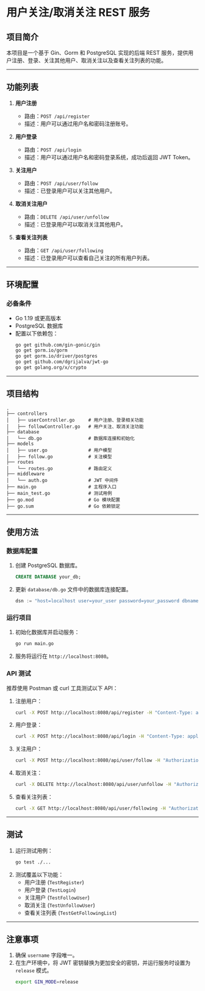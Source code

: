 # 用户关注/取消关注 REST 服务

## 项目简介
本项目是一个基于 Gin、Gorm 和 PostgreSQL 实现的后端 REST 服务，提供用户注册、登录、关注其他用户、取消关注以及查看关注列表的功能。

---

## 功能列表
1. **用户注册**
   - 路由：`POST /api/register`
   - 描述：用户可以通过用户名和密码注册账号。

2. **用户登录**
   - 路由：`POST /api/login`
   - 描述：用户可以通过用户名和密码登录系统，成功后返回 JWT Token。

3. **关注用户**
   - 路由：`POST /api/user/follow`
   - 描述：已登录用户可以关注其他用户。

4. **取消关注用户**
   - 路由：`DELETE /api/user/unfollow`
   - 描述：已登录用户可以取消关注其他用户。

5. **查看关注列表**
   - 路由：`GET /api/user/following`
   - 描述：已登录用户可以查看自己关注的所有用户列表。

---

## 环境配置

### 必备条件
- Go 1.19 或更高版本
- PostgreSQL 数据库
- 配置以下依赖包：
  ```bash
  go get github.com/gin-gonic/gin
  go get gorm.io/gorm
  go get gorm.io/driver/postgres
  go get github.com/dgrijalva/jwt-go
  go get golang.org/x/crypto
  ```

---

## 项目结构
```
.
├── controllers
│   ├── userController.go     # 用户注册、登录相关功能
│   ├── followController.go   # 用户关注、取消关注功能
├── database
│   └── db.go                 # 数据库连接和初始化
├── models
│   ├── user.go               # 用户模型
│   ├── follow.go             # 关注模型
├── routes
│   └── routes.go             # 路由定义
├── middleware
│   └── auth.go               # JWT 中间件
├── main.go                   # 主程序入口
├── main_test.go              # 测试用例
├── go.mod                    # Go 模块配置
├── go.sum                    # Go 依赖锁定
```

---

## 使用方法

### 数据库配置
1. 创建 PostgreSQL 数据库。
   ```sql
   CREATE DATABASE your_db;
   ```
2. 更新 `database/db.go` 文件中的数据库连接配置。
   ```go
   dsn := "host=localhost user=your_user password=your_password dbname=your_db port=5432 sslmode=disable"
   ```

### 运行项目
1. 初始化数据库并启动服务：
   ```bash
   go run main.go
   ```
2. 服务将运行在 `http://localhost:8080`。

### API 测试
推荐使用 Postman 或 curl 工具测试以下 API：

1. 注册用户：
   ```bash
   curl -X POST http://localhost:8080/api/register -H "Content-Type: application/json" -d '{"username": "test_user", "password": "password123"}'
   ```

2. 用户登录：
   ```bash
   curl -X POST http://localhost:8080/api/login -H "Content-Type: application/json" -d '{"username": "test_user", "password": "password123"}'
   ```

3. 关注用户：
   ```bash
   curl -X POST http://localhost:8080/api/user/follow -H "Authorization: Bearer <your_token>" -H "Content-Type: application/json" -d '{"followee_id": 2}'
   ```

4. 取消关注：
   ```bash
   curl -X DELETE http://localhost:8080/api/user/unfollow -H "Authorization: Bearer <your_token>" -H "Content-Type: application/json" -d '{"followee_id": 2}'
   ```

5. 查看关注列表：
   ```bash
   curl -X GET http://localhost:8080/api/user/following -H "Authorization: Bearer <your_token>"
   ```

---

## 测试
1. 运行测试用例：
   ```bash
   go test ./...
   ```
2. 测试覆盖以下功能：
   - 用户注册 (`TestRegister`)
   - 用户登录 (`TestLogin`)
   - 关注用户 (`TestFollowUser`)
   - 取消关注 (`TestUnfollowUser`)
   - 查看关注列表 (`TestGetFollowingList`)

---

## 注意事项
1. 确保 `username` 字段唯一。
2. 在生产环境中，将 JWT 密钥替换为更加安全的密钥，并运行服务时设置为 `release` 模式。
   ```bash
   export GIN_MODE=release
   ```

